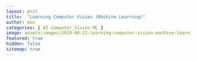 ```yaml
---
layout: post
title:  "Learning Computer Vision (Machine Learning)"
author: mou
categories: [ AI Computer_Vision ML ]
image: assets/images/2019-08-22-learning-computer-vision-machine-learning.jpg
featured: true
hidden: false
sitemap: true
---
```

